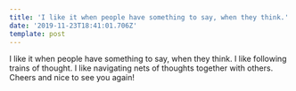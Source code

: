 ```yaml
---
title: 'I like it when people have something to say, when they think.'
date: '2019-11-23T18:41:01.706Z'
template: post
---
```

I like it when people have something to say, when they think. I like following trains of thought. I like navigating nets of thoughts together with others. Cheers and nice to see you again!
